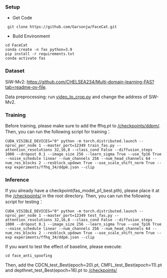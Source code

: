### Setup
- Get Code
```shell
 git clone https://github.com/Garsonjw/FaceCat.git
```
- Build Environment
```shell
cd FaceCat
conda create -n fas python=3.9
pip install -r requirements.txt
conda activate fas
```

### Dataset
SiW-Mv2: https://github.com/CHELSEA234/Multi-domain-learning-FAS?tab=readme-ov-file.

Data preprocessing: run [video_to_crop.py](https://github.com/Garsonjw/FaceCat/blob/main/video_to_crop.py) and change the address of SiW-Mv2.

### Training
Before training, please make sure to add the ffhq.pt to [/checkpoints/ddpm/](https://github.com/Garsonjw/FaceCat/tree/12306a2988432038f82d2e24599c59bf81ece967/checkpoints/ddpm). Then, you can run the following script for training：
```shell
CUDA_VISIBLE_DEVICES="0" python -m torch.distributed.launch --nproc_per_node 1 --master_port=12349 train_fas.py --attention_resolutions 32,16,8 --class_cond False --diffusion_steps 1000 --dropout 0.1 --image_size 256 --learn_sigma True --use_fp16 True --noise_schedule linear --num_channels 256 --num_head_channels 64 --num_res_blocks 2 --resblock_updown True --use_scale_shift_norm True --exp experiments/ffhq_34/ddpm.json --clip
```

### Inference
If you already have a checkpoint(fas_model_p1_best.pth), please place it at the [/checkpoints/](https://github.com/Garsonjw/FaceCat/tree/12306a2988432038f82d2e24599c59bf81ece967/checkpoints/) in the root directory. Then, you can run the following script for testing：
```shell
CUDA_VISIBLE_DEVICES="0" python -m torch.distributed.launch --nproc_per_node 1 --master_port=12349 test_fas.py --attention_resolutions 32,16,8 --class_cond False --diffusion_steps 1000 --dropout 0.1 --image_size 256 --learn_sigma True --use_fp16 True --noise_schedule linear --num_channels 256 --num_head_channels 64 --num_res_blocks 2 --resblock_updown True --use_scale_shift_norm True --exp experiments/ffhq_34/ddpm.json --clip
```
If you want to test the effect of baseline, please execute:
```shell
cd face_anti_spoofing
```
Then, add the CDCN_test_Best(epoch=20).pt, CMFL_test_Best(epoch=11).pt and depthnet_test_Best(epoch=16).pt to [/checkpoints/](https://github.com/Garsonjw/FaceCat/tree/12306a2988432038f82d2e24599c59bf81ece967/checkpoints/ddpm)

